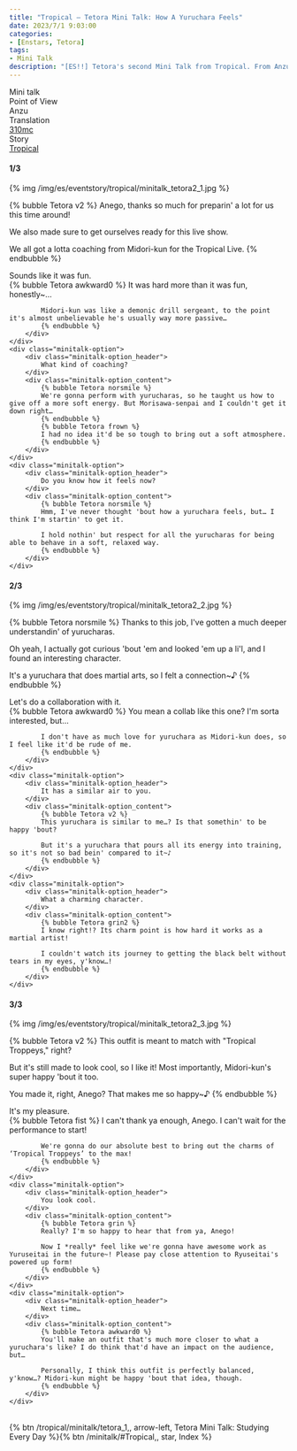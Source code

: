 ```yaml
---
title: "Tropical – Tetora Mini Talk: How A Yuruchara Feels"
date: 2023/7/1 9:03:00
categories:
- [Enstars, Tetora]
tags:
- Mini Talk
description: "[ES!!] Tetora's second Mini Talk from Tropical. From Anzu's POV."
---
```

<div class="three-wrapper" style="--storyColor:#965e7d;--storyColor-rgb:150,94,125;--storyColor-h:326.8;--storyColor-s: 23%;--storyColor-l:47.8%;">
    <div class="info-area">
        <div class="info">
            <div class="info-item characters">
                <div class="label">
                    Mini talk
                </div>
                <div class="value">
								<a href="/categories/Enstars/Tetora" character="Tetora"></a>
                </div>
            </div>
            <div class="info-item one">
                <div class="label">
                    Point of View
                </div>
                <div class="value">
                    Anzu
                </div>
            </div>
            <div class="info-item two">
                <div class="label">
                    Translation
                </div>
                <div class="value">
                    <a href="/about">310mc</a>
                </div>
            </div>
            <div class="info-item three">
                <div class="label">
                   Story
                </div>
                <div class="value">
                    <a href="/tropical">Tropical</a>
                </div>
            </div>
        </div>
    </div>
</div>

<!-- more -->

#### <div mt="rare"></div> 1/3

{% img /img/es/eventstory/tropical/minitalk_tetora2_1.jpg %}

{% bubble Tetora v2 %}
Anego, thanks so much for preparin' a lot for us this time around!

We also made sure to get ourselves ready for this live show.

We all got a lotta coaching from Midori-kun for the Tropical Live.
{% endbubble %}

<div class="minitalk" character="Anzu">
    <div class="minitalk-option">
        <div class="minitalk-option_header">
            Sounds like it was fun.
        </div>
        <div class="minitalk-option_content">
            {% bubble Tetora awkward0 %}
            It was hard more than it was fun, honestly~…

            Midori-kun was like a demonic drill sergeant, to the point it's almost unbelievable he's usually way more passive…
			{% endbubble %}
        </div>
    </div>
    <div class="minitalk-option">
        <div class="minitalk-option_header">
            What kind of coaching?
        </div>
        <div class="minitalk-option_content">
            {% bubble Tetora norsmile %}
            We're gonna perform with yurucharas, so he taught us how to give off a more soft energy. But Morisawa-senpai and I couldn't get it down right…
            {% endbubble %}
            {% bubble Tetora frown %}
            I had no idea it'd be so tough to bring out a soft atmosphere.
			{% endbubble %}
        </div>
    </div>
    <div class="minitalk-option">
        <div class="minitalk-option_header">
            Do you know how it feels now?
        </div>
        <div class="minitalk-option_content">
            {% bubble Tetora norsmile %}
            Hmm, I've never thought 'bout how a yuruchara feels, but… I think I'm startin' to get it.

            I hold nothin' but respect for all the yurucharas for being able to behave in a soft, relaxed way.
			{% endbubble %}
        </div>
    </div>
</div>

#### <div mt="rare"></div> 2/3

{% img /img/es/eventstory/tropical/minitalk_tetora2_2.jpg %}

{% bubble Tetora norsmile %}
Thanks to this job, I've gotten a much deeper understandin' of yurucharas.

Oh yeah, I actually got curious 'bout 'em and looked 'em up a li'l, and I found an interesting character.

It's a yuruchara that does martial arts, so I felt a connection~♪
{% endbubble %}

<div class="minitalk" character="Anzu">
    <div class="minitalk-option">
        <div class="minitalk-option_header">
            Let's do a collaboration with it.
        </div>
        <div class="minitalk-option_content">
            {% bubble Tetora awkward0 %}
            You mean a collab like this one? I'm sorta interested, but…

            I don't have as much love for yuruchara as Midori-kun does, so I feel like it'd be rude of me.
			{% endbubble %}
        </div>
    </div>
    <div class="minitalk-option">
        <div class="minitalk-option_header">
            It has a similar air to you.
        </div>
        <div class="minitalk-option_content">
            {% bubble Tetora v2 %}
            This yuruchara is similar to me…? Is that somethin' to be happy 'bout?

            But it's a yuruchara that pours all its energy into training, so it's not so bad bein' compared to it~♪
			{% endbubble %}
        </div>
    </div>
    <div class="minitalk-option">
        <div class="minitalk-option_header">
            What a charming character.
        </div>
        <div class="minitalk-option_content">
            {% bubble Tetora grin2 %}
            I know right!? Its charm point is how hard it works as a martial artist!

            I couldn't watch its journey to getting the black belt without tears in my eyes, y'know…!
			{% endbubble %}
        </div>
    </div>
</div>

#### <div mt="rare"></div> 3/3

{% img /img/es/eventstory/tropical/minitalk_tetora2_3.jpg %}

{% bubble Tetora v2 %}
This outfit is meant to match with "Tropical Troppeys," right?

But it's still made to look cool, so I like it! Most importantly, Midori-kun's super happy 'bout it too.

You made it, right, Anego? That makes me so happy~♪
{% endbubble %}

<div class="minitalk" character="Anzu">
    <div class="minitalk-option">
        <div class="minitalk-option_header">
          It's my pleasure.
        </div>
        <div class="minitalk-option_content">
            {% bubble Tetora fist %}
            I can't thank ya enough, Anego. I can't wait for the performance to start!

            We're gonna do our absolute best to bring out the charms of ‘Tropical Troppeys’ to the max!
			{% endbubble %}
        </div>
    </div>
    <div class="minitalk-option">
        <div class="minitalk-option_header">
            You look cool.
        </div>
        <div class="minitalk-option_content">
            {% bubble Tetora grin %}
            Really? I'm so happy to hear that from ya, Anego!

            Now I *really* feel like we're gonna have awesome work as Yuruseitai in the future~! Please pay close attention to Ryuseitai's powered up form!
			{% endbubble %}
        </div>
    </div>
    <div class="minitalk-option">
        <div class="minitalk-option_header">
            Next time…
        </div>
        <div class="minitalk-option_content">
            {% bubble Tetora awkward0 %}
            You'll make an outfit that's much more closer to what a yuruchara's like? I do think that'd have an impact on the audience, but…

            Personally, I think this outfit is perfectly balanced, y'know…? Midori-kun might be happy 'bout that idea, though.
			{% endbubble %}
        </div>
    </div>
</div>
<br>
<div toc>{% btn /tropical/minitalk/tetora_1,, arrow-left, Tetora Mini Talk: Studying Every Day %}{% btn /minitalk/#Tropical,, star, Index %}</div>
